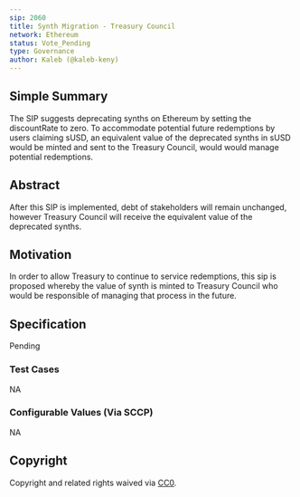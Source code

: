```yaml
---
sip: 2060
title: Synth Migration - Treasury Council
network: Ethereum
status: Vote_Pending
type: Governance
author: Kaleb (@kaleb-keny)
---
```


## Simple Summary

The SIP suggests deprecating synths on Ethereum by setting the discountRate to zero. To accommodate potential future redemptions by users claiming sUSD, an equivalent value of the deprecated synths in sUSD would be minted and sent to the Treasury Council, would would manage potential redemptions.

## Abstract

<!--A short (~200 word) description of the proposed change, the abstract should clearly describe the proposed change. This is what *will* be done if the SIP is implemented, not *why* it should be done or *how* it will be done. If the SIP proposes deploying a new contract, write, "we propose to deploy a new contract that will do x".-->

After this SIP is implemented, debt of stakeholders will remain unchanged, however Treasury Council will receive the equivalent value of the deprecated synths.

## Motivation

In order to allow Treasury to continue to service redemptions, this sip is proposed whereby the value of synth is minted to Treasury Council who would be responsible of managing that process in the future.

## Specification

Pending

### Test Cases

NA

### Configurable Values (Via SCCP)

<!--Please list all values configurable via SCCP under this implementation.-->

NA

## Copyright

Copyright and related rights waived via [CC0](https://creativecommons.org/publicdomain/zero/1.0/).
